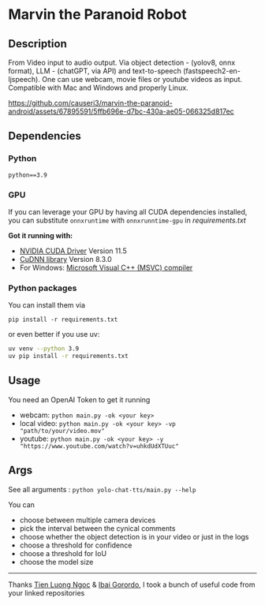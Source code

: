 # Marvin the Paranoid Robot

## Description
From Video input to audio output. 
Via object detection - (yolov8, onnx format), LLM - (chatGPT, via API) and text-to-speech (fastspeech2-en-ljspeech).
One can use webcam, movie files or youtube videos as input. Compatible with Mac and Windows and properly Linux.

https://github.com/causeri3/marvin-the-paranoid-android/assets/67895591/5ffb696e-d7bc-430a-ae05-066325d817ec 

## Dependencies
### Python

`python==3.9`

### GPU

If you can leverage your GPU by having all CUDA dependencies installed, you can substitute `onnxruntime` with `onnxrunntime-gpu` in *requirements.txt*

**Got it running with:**

* [NVIDIA CUDA Driver](https://developer.nvidia.com/cuda-toolkit-archive) Version 11.5
* [CuDNN library](https://developer.nvidia.com/rdp/cudnn-archive) Version 8.3.0
* For Windows: [Microsoft Visual C++ (MSVC) compiler](https://visualstudio.microsoft.com/de/vs/community/)


### Python packages 
You can install them via

`pip install -r requirements.txt`

or even better if you use uv:
```sh
uv venv --python 3.9 
uv pip install -r requirements.txt
```


## Usage
You need an OpenAI Token to get it running
* webcam: `python main.py -ok <your key>`
* local video: `python main.py -ok <your key> -vp "path/to/your/video.mov"`
* youtube: `python main.py -ok <your key> -y "https://www.youtube.com/watch?v=uhkdUdXTUuc"`

## Args
See all arguments : `python yolo-chat-tts/main.py --help`

You can 
* choose between multiple camera devices
* pick the interval between the cynical comments
* choose whether the object detection is in your video or just in the logs
* choose a threshold for confidence 
* choose a threshold for IoU
* choose the model size

---


Thanks [Tien Luong Ngoc](https://github.com/tienluongngoc/yolov5_triton_inference_server/tree/main/clients/yolov5) & [Ibai Gorordo](https://github.com/ibaiGorordo/ONNX-YOLOv8-Object-Detection), I took a bunch of useful code from your linked repositories
